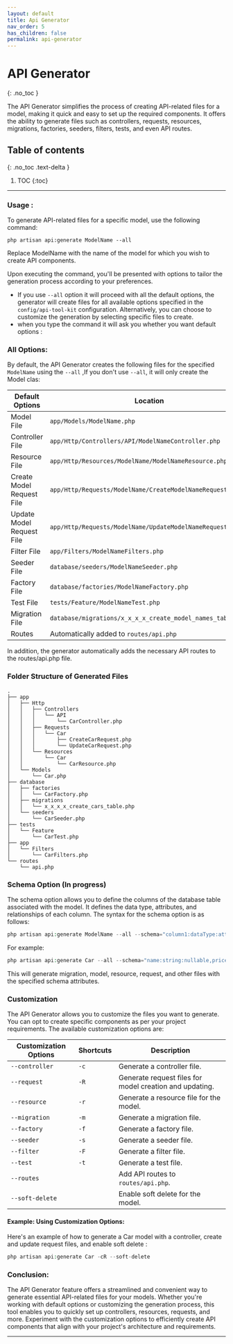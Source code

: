 ```yaml
---
layout: default
title: Api Generator
nav_order: 5
has_children: false
permalink: api-generator
---
```

# API Generator
{: .no_toc }

The API Generator simplifies the process of creating API-related files for a model, making it quick and easy to set up the required components. It offers the ability to generate files such as controllers, requests, resources, migrations, factories, seeders, filters, tests, and even API routes.

## Table of contents
{: .no_toc .text-delta }

1. TOC
{:toc}

---

### Usage :
To generate API-related files for a specific model, use the following command:

```
php artisan api:generate ModelName --all
```
Replace ModelName with the name of the model for which you wish to create API components.

Upon executing the command, you'll be presented with options to tailor the generation process according to your preferences.

- If you use `--all` option it will proceed with all the default options, the generator will create files for all available options specified in the `config/api-tool-kit` configuration.
Alternatively, you can choose to customize the generation by selecting specific files to create.
- when you type the command it will ask you whether you want default options :

### All Options:
By default, the API Generator creates the following files for the specified `ModelName` using the `--all` ,If you don't use `--all`, it will only create the Model clas:

| Default Options | Location |
|-----------------|----------|
| Model File | `app/Models/ModelName.php` |
| Controller File | `app/Http/Controllers/API/ModelNameController.php` |
| Resource File | `app/Http/Resources/ModelName/ModelNameResource.php` |
| Create Model Request File | `app/Http/Requests/ModelName/CreateModelNameRequest.php` |
| Update Model Request File | `app/Http/Requests/ModelName/UpdateModelNameRequest.php` |
| Filter File | `app/Filters/ModelNameFilters.php` |
| Seeder File | `database/seeders/ModelNameSeeder.php` |
| Factory File | `database/factories/ModelNameFactory.php` |
| Test File | `tests/Feature/ModelNameTest.php` |
| Migration File | `database/migrations/x_x_x_x_create_model_names_table.php` |
| Routes | Automatically added to `routes/api.php` |

In addition, the generator automatically adds the necessary API routes to the routes/api.php file.

### Folder Structure of Generated Files
```
.
├── app
│   ├── Http
│   │   ├── Controllers
│   │   │   └── API
│   │   │       └── CarController.php
│   │   ├── Requests
│   │   │   └── Car
│   │   │       ├── CreateCarRequest.php
│   │   │       └── UpdateCarRequest.php
│   │   └── Resources
│   │       └── Car
│   │           └── CarResource.php
│   └── Models
│       └── Car.php
├── database
│   ├── factories
│   │   └── CarFactory.php
│   ├── migrations
│   │   └── x_x_x_x_create_cars_table.php
│   └── seeders
│       └── CarSeeder.php
├── tests
│   └── Feature
│       └── CarTest.php
├── app
│   └── Filters
│       └── CarFilters.php
└── routes
    └── api.php
```
### Schema Option (In progress)
The schema option allows you to define the columns of the database table associated with the model. It defines the data type, attributes, and relationships of each column. The syntax for the schema option is as follows:

```php
php artisan api:generate ModelName --all --schema="column1:dataType:attributes,column2:dataType:attributes,..."
```
For example:

```php
php artisan api:generate Car --all --schema="name:string:nullable,price:decimal"
```
This will generate migration, model, resource, request, and other files with the specified schema attributes.

### Customization
The API Generator allows you to customize the files you want to generate. You can opt to create specific components as per your project requirements. The available customization options are:

| Customization Options | Shortcuts | Description |
|-----------------------|-----------|-------------|
| `--controller` | `-c` | Generate a controller file. |
| `--request` | `-R` | Generate request files for model creation and updating. |
| `--resource` | `-r` | Generate a resource file for the model. |
| `--migration` | `-m` | Generate a migration file. |
| `--factory` | `-f` | Generate a factory file. |
| `--seeder` | `-s` | Generate a seeder file. |
| `--filter` | `-F` | Generate a filter file. |
| `--test` | `-t` | Generate a test file. |
| `--routes` | | Add API routes to `routes/api.php`. |
| `--soft-delete` | | Enable soft delete for the model. |

#### Example: Using Customization Options:
Here's an example of how to generate a Car model with a controller, create and update request files, and enable soft delete :
```php
php artisan api:generate Car -cR --soft-delete
```

### Conclusion:
The API Generator feature offers a streamlined and convenient way to generate essential API-related files for your models. Whether you're working with default options or customizing the generation process, this tool enables you to quickly set up controllers, resources, requests, and more. Experiment with the customization options to efficiently create API components that align with your project's architecture and requirements.

----
